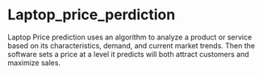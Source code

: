 # Laptop_price_perdiction

Laptop Price prediction uses an algorithm to analyze a product or service based on its characteristics, demand, and current market trends. Then the software sets a price at a level it predicts will both attract customers and maximize sales.
